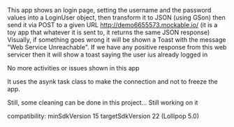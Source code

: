 This app shows an login page, setting the username and the password values into a LoginUser object, then transform it to JSON (using GSon) 
then send it via POST to a given URL http://demo6655573.mockable.io/ (it is a toy app that whatever it is sent to, it returns the same JSON response)
Visually, if something goes wrong it will be shown a Toast with the message "Web Service Unreachable". 
If we have any positive response from this web servicer then it will show a toast saying the user ius already logged in

No more activities or issues shown in this app


It uses the asynk task class to make the connection and not to freeze the app. 

Still, some cleaning can be done in this project... Still working on it


compatibility:
minSdkVersion 15
targetSdkVersion 22 (Lollipop 5.0)
